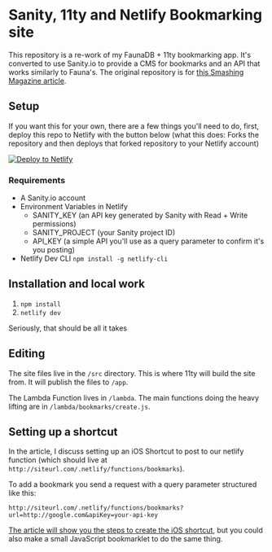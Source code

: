 # Sanity, 11ty and Netlify Bookmarking site

This repository is a re-work of my FaunaDB + 11ty bookmarking app. It's converted to use Sanity.io to provide a CMS for bookmarks and an API that works similarly to Fauna's. The original repository is for [this Smashing Magazine article](https://www.smashingmagazine.com/2019/10/bookmarking-application-faunadb-netlify-11ty/).


## Setup

If you want this for your own, there are a few things you'll need to do, first, deploy this repo to Netlify with the button below (what this does: Forks the repository and then deploys that forked repository to your Netlify account)

[![Deploy to Netlify](https://www.netlify.com/img/deploy/button.svg)](https://app.netlify.com/start/deploy?repository=https://github.com/brob/netlify-fauna-bookmarks)


### Requirements

* A Sanity.io account
* Environment Variables in Netlify
    * SANITY_KEY (an API key generated by Sanity with Read + Write permissions)
    * SANITY_PROJECT (your Sanity project ID)
    * API_KEY (a simple API you'll use as a query parameter to confirm it's you posting)
* Netlify Dev CLI `npm install -g netlify-cli`

## Installation and local work

1. `npm install`
2. `netlify dev`

Seriously, that should be all it takes

## Editing

The site files live in the `/src` directory. This is where 11ty will build the site from. It will publish the files to `/app`.

The Lambda Function lives in `/lambda`. The main functions doing the heavy lifting are in `/lambda/bookmarks/create.js`.

## Setting up a shortcut

In the article, I discuss setting up an iOS Shortcut to post to our netlify function (which should live at `http://siteurl.com/.netlify/functions/bookmarks`).

To add a bookmark you send a request with a query parameter structured like this:

`http://siteurl.com/.netlify/functions/bookmarks?url=http://google.com&apiKey=your-api-key`

[The article will show you the steps to create the iOS shortcut](https://www.smashingmagazine.com/2019/10/bookmarking-application-faunadb-netlify-11ty/), but you could also make a small JavaScript bookmarklet to do the same thing.